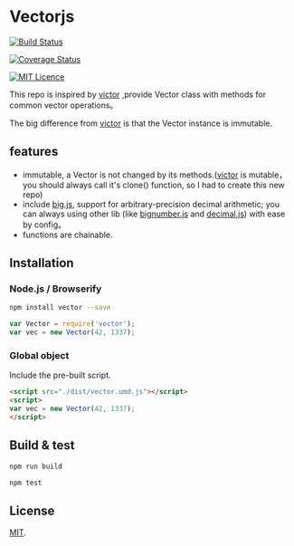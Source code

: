 # Vectorjs

[![Build Status](https://travis-ci.org/boycgit/vectorjs.svg?branch=master)](https://travis-ci.org/boycgit/vectorjs)

[![Coverage Status](https://coveralls.io/repos/github/boycgit/vectorjs/badge.svg?branch=master)](https://coveralls.io/github/boycgit/vectorjs?branch=master)

 [![MIT Licence](https://badges.frapsoft.com/os/mit/mit.svg?v=103)](https://opensource.org/licenses/mit-license.php)

This repo is inspired by [victor](https://github.com/maxkueng/victor/) ,provide Vector class with methods for common vector operations。

The big difference from [victor](https://github.com/maxkueng/victor/) is that the Vector instance is immutable. 

## features
 - immutable, a Vector is not changed by its methods.([victor](https://github.com/maxkueng/victor/) is mutable，you should always call it's clone() function, so I had to create this new repo)
 - include [big.js](http://mikemcl.github.io/big.js/), support for arbitrary-precision decimal arithmetic; you can always using other lib (like  [bignumber.js](https://github.com/MikeMcl/bignumber.js/) and [decimal.js](https://github.com/MikeMcl/decimal.js/)) with ease by config。
 - functions are chainable.

## Installation

### Node.js / Browserify

```bash
npm install vector --save
```

```javascript
var Vector = require('vector');
var vec = new Vector(42, 1337);
```

### Global object

Include the pre-built script.

```html
<script src="./dist/vector.umd.js"></script>
<script>
var vec = new Vector(42, 1337);
</script>
```

## Build & test

```bash
npm run build
```

```bash
npm test
```

## License

[MIT](LICENSE).
